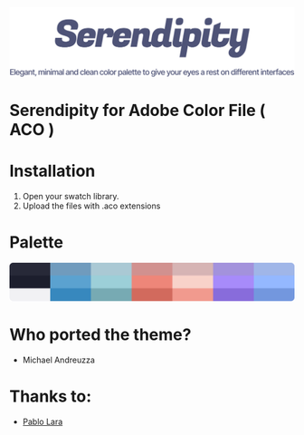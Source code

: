![Midnight](https://raw.githubusercontent.com/Serendipity-Theme/assets/main/githubHeader.png)

# Serendipity for Adobe Color File ( ACO )


# Installation

1. Open your swatch library.
2. Upload the files with .aco extensions

# Palette
![palette](https://github.com/Serendipity-Theme/assets/blob/main/palette.png?raw=true)

# Who ported the theme?
- Michael Andreuzza

# Thanks to:
- [Pablo Lara](https://twitter.com/pablolarah)

